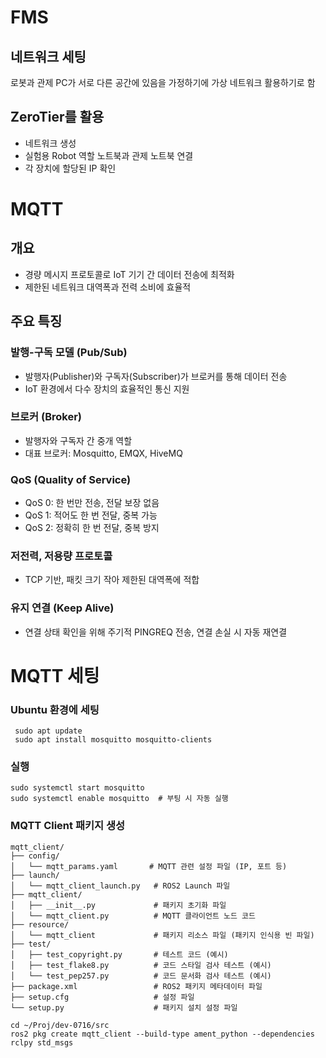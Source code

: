 # FMS

## 네트워크 세팅
로봇과 관제 PC가 서로 다른 공간에 있음을 가정하기에 가상 네트워크 활용하기로 함

## ZeroTier를 활용
 - 네트워크 생성
 - 실험용 Robot 역할 노트북과 관제 노트북 연결
 - 각 장치에 할당된 IP 확인

# MQTT
## 개요
- 경량 메시지 프로토콜로 IoT 기기 간 데이터 전송에 최적화
- 제한된 네트워크 대역폭과 전력 소비에 효율적

## 주요 특징
### 발행-구독 모델 (Pub/Sub)
- 발행자(Publisher)와 구독자(Subscriber)가 브로커를 통해 데이터 전송
- IoT 환경에서 다수 장치의 효율적인 통신 지원

### 브로커 (Broker)
- 발행자와 구독자 간 중개 역할
- 대표 브로커: Mosquitto, EMQX, HiveMQ

### QoS (Quality of Service)
- QoS 0: 한 번만 전송, 전달 보장 없음
- QoS 1: 적어도 한 번 전달, 중복 가능
- QoS 2: 정확히 한 번 전달, 중복 방지

### 저전력, 저용량 프로토콜
- TCP 기반, 패킷 크기 작아 제한된 대역폭에 적합

### 유지 연결 (Keep Alive)
- 연결 상태 확인을 위해 주기적 PINGREQ 전송, 연결 손실 시 자동 재연결


# MQTT 세팅
### Ubuntu 환경에 세팅
```
 sudo apt update
 sudo apt install mosquitto mosquitto-clients
```
### 실행
```
sudo systemctl start mosquitto
sudo systemctl enable mosquitto  # 부팅 시 자동 실행
```
### MQTT Client 패키지 생성

```
mqtt_client/
├── config/
│   └── mqtt_params.yaml       # MQTT 관련 설정 파일 (IP, 포트 등)
├── launch/
│   └── mqtt_client_launch.py   # ROS2 Launch 파일
├── mqtt_client/
│   ├── __init__.py             # 패키지 초기화 파일
│   └── mqtt_client.py          # MQTT 클라이언트 노드 코드
├── resource/
│   └── mqtt_client             # 패키지 리소스 파일 (패키지 인식용 빈 파일)
├── test/
│   ├── test_copyright.py       # 테스트 코드 (예시)
│   ├── test_flake8.py          # 코드 스타일 검사 테스트 (예시)
│   └── test_pep257.py          # 코드 문서화 검사 테스트 (예시)
├── package.xml                 # ROS2 패키지 메타데이터 파일
├── setup.cfg                   # 설정 파일
└── setup.py                    # 패키지 설치 설정 파일

```

```
cd ~/Proj/dev-0716/src
ros2 pkg create mqtt_client --build-type ament_python --dependencies rclpy std_msgs
```
